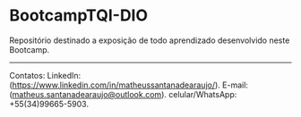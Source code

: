 
# BootcampTQI-DIO
Repositório destinado a exposição de todo aprendizado desenvolvido neste Bootcamp.

------------
Contatos:
LinkedIn: (https://www.linkedin.com/in/matheussantanadearaujo/).
E-mail: (matheus.santanadearaujo@outlook.com).
celular/WhatsApp: +55(34)99665-5903.
